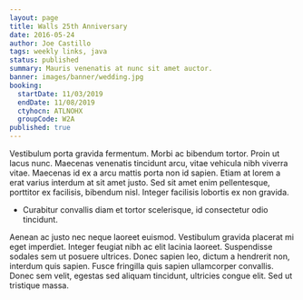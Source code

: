 ```yaml
---
layout: page
title: Walls 25th Anniversary
date: 2016-05-24
author: Joe Castillo
tags: weekly links, java
status: published
summary: Mauris venenatis at nunc sit amet auctor.
banner: images/banner/wedding.jpg
booking:
  startDate: 11/03/2019
  endDate: 11/08/2019
  ctyhocn: ATLNOHX
  groupCode: W2A
published: true
---
```

Vestibulum porta gravida fermentum. Morbi ac bibendum tortor. Proin ut lacus nunc. Maecenas venenatis tincidunt arcu, vitae vehicula nibh viverra vitae. Maecenas id ex a arcu mattis porta non id sapien. Etiam at lorem a erat varius interdum at sit amet justo. Sed sit amet enim pellentesque, porttitor ex facilisis, bibendum nisl. Integer facilisis lobortis ex non gravida.

* Curabitur convallis diam et tortor scelerisque, id consectetur odio tincidunt.

Aenean ac justo nec neque laoreet euismod. Vestibulum gravida placerat mi eget imperdiet. Integer feugiat nibh ac elit lacinia laoreet. Suspendisse sodales sem ut posuere ultrices. Donec sapien leo, dictum a hendrerit non, interdum quis sapien. Fusce fringilla quis sapien ullamcorper convallis. Donec sem velit, egestas sed aliquam tincidunt, ultricies congue elit. Sed ut tristique massa.
